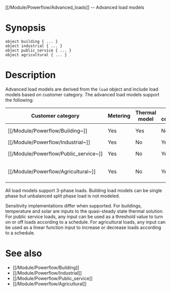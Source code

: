 [[/Module/Powerflow/Advanced_loads]] -- Advanced load models

# Synopsis

~~~
object building { ... }
object industrial { ... }
object public_service { ... }
object agricultural { ... }
~~~

# Description

Advanced load models are derived from the `load` object and include load models based on customer category.  The advanced load models support the following:

| Customer category                    | Metering | Thermal model | Load composition | Load schedule | Sensitivities
| ------------------------------------ | -------- | ------------- | ---------------- | ------------- | -------------------
| [[/Module/Powerflow/Building~]]       | Yes      | Yes           | No               | No            | Temperature, solar  
| [[/Module/Powerflow/Industrial~]]     | Yes      | No            | Yes              | Yes           | None
| [[/Module/Powerflow/Public_service~]] | Yes      | No            | Yes              | Yes           | Any source threshold
| [[/Module/Powerflow/Agricultural~]]   | Yes      | No            | Yes              | Yes           | Any source linear function

All load models support 3-phase loads. Building load models can be single phase but unbalanced split phase load is not modeled.

Sensitivity implementations differ when supported.  For buildings, temperature and solar are inputs to the quasi-steady state thermal solution.  For public service loads, any input can be used as a threshold value to turn on or off loads according to a schedule.  For agricultural loads, any input can be used as a linear function input to increase or decrease loads according to a schedule.

# See also

* [[/Module/Powerflow/Building]]
* [[/Module/Powerflow/Industrial]]
* [[/Module/Powerflow/Public_service]]
* [[/Module/Powerflow/Agricultural]]
